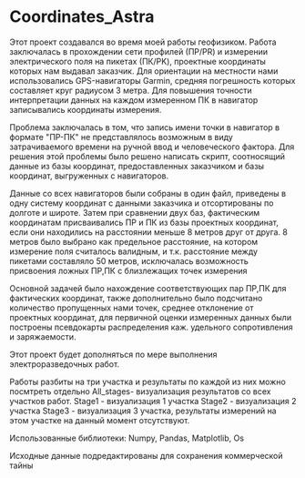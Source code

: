 # Coordinates_Astra
  Этот проект создавался во время моей работы геофизиком.
  Работа заключалась в прохождении сети профилей (ПР/PR) и измерении электрического поля на пикетах (ПК/PK), проектные координаты которых нам выдавал заказчик.
Для ориентации на местности нами использовались GPS-навигаторы Garmin, средняя погрешность которых составляет круг радиусом 3 метра.
Для повышения точности интерпретации данных на каждом измеренном ПК в навигатор записывались координаты измерения.

  Проблема заключалась в том, что запись имени точки в навигатор в формате "ПР-ПК" не представлялось возможным в виду затрачиваемого времени на ручной ввод и человеческого фактора.
Для решения этой проблемы было решено написать скрипт, соотносящий данные из базы координат, предоставленных заказчиком и базы координат, выгруженных с навигаторов.

  Данные со всех навигаторов были собраны в один файл, приведены в одну систему координат с данными заказчика и отсортированы по долготе и широте.
Затем при сравнении двух баз,  фактическим координатам  присваивались ПР и ПК из базы проектных координат, если они находились на расстоянии меньше 8 метров друг от друга.
8 метров было выбрано как предельное расстояние, на котором измерение поля считалось валидным, и т.к. расстояние между пикетами составляло 50 метров, исключалась возможность присвоения ложных ПР,ПК с близлежащих точек измерения

  Основной задачей было нахождение соответствующих пар ПР,ПК для фактических координат, также дополнительно было подсчитано количество пропущенных нами точек, среднее отклонение от 
проектных координат, для первичной оценки измеренных данных были построены псевдокарты распределения каж. удельного сопротивления и заряжаемости.

  Этот проект будет дополняться по мере выполнения электроразведочных работ.

Работы разбиты на три участка и результаты по каждой из них можно посмтреть отдельно
All_stages- визуализация результатов со всех участков работ.
Stage1 - визуализация 1 участка
Stage2 - визуализация 2 участка
Stage3 - визуализация 3 участка, результаты измерений на этом участке на данный момент отсутствуют.

Использованные библиотеки:
Numpy, Pandas, Matplotlib, Os

Исходные данные подредактированы для сохранения коммерческой тайны

 
  

